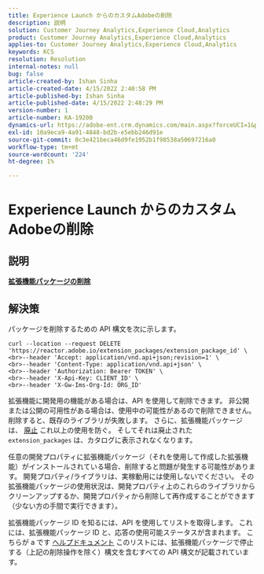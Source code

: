 ```yaml
---
title: Experience Launch からのカスタムAdobeの削除
description: 説明
solution: Customer Journey Analytics,Experience Cloud,Analytics
product: Customer Journey Analytics,Experience Cloud,Analytics
applies-to: Customer Journey Analytics,Experience Cloud,Analytics
keywords: KCS
resolution: Resolution
internal-notes: null
bug: false
article-created-by: Ishan Sinha
article-created-date: 4/15/2022 2:40:58 PM
article-published-by: Ishan Sinha
article-published-date: 4/15/2022 2:48:29 PM
version-number: 1
article-number: KA-19200
dynamics-url: https://adobe-ent.crm.dynamics.com/main.aspx?forceUCI=1&pagetype=entityrecord&etn=knowledgearticle&id=d53e500b-cabc-ec11-983f-0022480b4e7f
exl-id: 10a9eca9-4a91-4848-bd2b-e5ebb246d91e
source-git-commit: 0c3e421beca46d9fe1952b1f98538a50697216a0
workflow-type: tm+mt
source-wordcount: '224'
ht-degree: 1%

---
```


# Experience Launch からのカスタムAdobeの削除

## 説明

<u><b>拡張機能パッケージの削除</b></u>

## 解決策


パッケージを削除するための API 構文を次に示します。


```
curl --location --request DELETE 'https://reactor.adobe.io/extension_packages/extension_package_id' \
<br>--header 'Accept: application/vnd.api+json;revision=1' \
<br>--header 'Content-Type: application/vnd.api+json' \
<br>--header 'Authorization: Bearer TOKEN' \
<br>--header 'X-Api-Key: CLIENT_ID' \
<br>--header 'X-Gw-Ims-Org-Id: ORG_ID'
```


拡張機能に開発用の機能がある場合は、API を使用して削除できます。 非公開または公開の可用性がある場合は、使用中の可能性があるので削除できません。削除すると、既存のライブラリが失敗します。 さらに、拡張機能パッケージは、 [廃止](https://experienceleague.adobe.com/docs/experience-platform/tags/api/endpoints/extension-packages.html?lang=en#discontinue) これ以上の使用を防ぐ。 そしてそれは廃止された `extension_packages` は、カタログに表示されなくなります。

任意の開発プロパティに拡張機能パッケージ（それを使用して作成した拡張機能）がインストールされている場合、削除すると問題が発生する可能性があります。 開発プロパティ/ライブラリは、実稼動用には使用しないでください。 その拡張機能パッケージの使用状況は、開発プロパティ上のこれらのライブラリからクリーンアップするか、開発プロパティから削除して再作成することができます（少ない方の手間で実行できます）。

拡張機能パッケージ ID を知るには、API を使用してリストを取得します。 これには、拡張機能パッケージ ID と、応答の使用可能ステータスが含まれます。 こちらが a です [ヘルプドキュメント](https://experienceleague.adobe.com/docs/experience-platform/tags/api/endpoints/extension-packages.html?lang=en#list) このリストには、拡張機能パッケージで停止する（上記の削除操作を除く）構文を含むすべての API 構文が記載されています。
